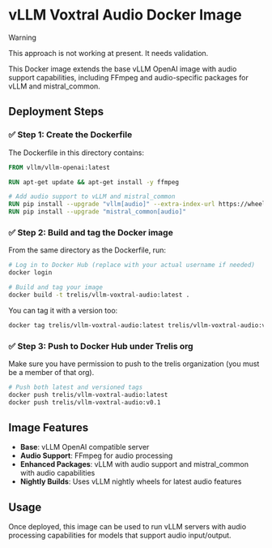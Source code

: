# vLLM Voxtral Audio Docker Image

>[!WARNING]
>This approach is not working at present. It needs validation.

This Docker image extends the base vLLM OpenAI image with audio support capabilities, including FFmpeg and audio-specific packages for vLLM and mistral_common.

## Deployment Steps

### ✅ Step 1: Create the Dockerfile

The Dockerfile in this directory contains:

```dockerfile
FROM vllm/vllm-openai:latest

RUN apt-get update && apt-get install -y ffmpeg

# Add audio support to vLLM and mistral_common
RUN pip install --upgrade "vllm[audio]" --extra-index-url https://wheels.vllm.ai/nightly
RUN pip install --upgrade "mistral_common[audio]"
```

### ✅ Step 2: Build and tag the Docker image

From the same directory as the Dockerfile, run:

```bash
# Log in to Docker Hub (replace with your actual username if needed)
docker login

# Build and tag your image
docker build -t trelis/vllm-voxtral-audio:latest .
```

You can tag it with a version too:

```bash
docker tag trelis/vllm-voxtral-audio:latest trelis/vllm-voxtral-audio:v0.1
```

### ✅ Step 3: Push to Docker Hub under Trelis org

Make sure you have permission to push to the trelis organization (you must be a member of that org).

```bash
# Push both latest and versioned tags
docker push trelis/vllm-voxtral-audio:latest
docker push trelis/vllm-voxtral-audio:v0.1
```

## Image Features

- **Base**: vLLM OpenAI compatible server
- **Audio Support**: FFmpeg for audio processing
- **Enhanced Packages**: vLLM with audio support and mistral_common with audio capabilities
- **Nightly Builds**: Uses vLLM nightly wheels for latest audio features

## Usage

Once deployed, this image can be used to run vLLM servers with audio processing capabilities for models that support audio input/output. 